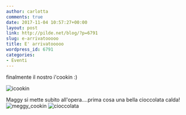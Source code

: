 ```yaml
---
author: carlotta
comments: true
date: 2017-11-04 10:57:27+00:00
layout: post
link: http://pilde.net/blog/?p=6791
slug: e-arrivatooooo
title: E' arrivatooooo
wordpress_id: 6791
categories:
- Eventi
---
```


finalmente il nostro i'cookin :)

![icookin](http://pilde.net/blog/wp-content/uploads/2017/12/icookin.png)

Maggy si mette subito all'opera....prima cosa una bella cioccolata calda!![meggy_cookin](http://pilde.net/blog/wp-content/uploads/2017/12/meggy_cookin.png) ![cioccolata](http://pilde.net/blog/wp-content/uploads/2017/12/cioccolata.png)
